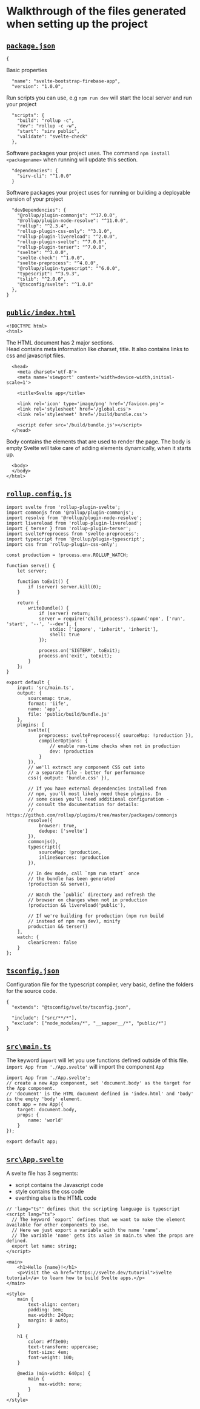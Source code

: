 # Walkthrough of the files generated when setting up the project
## [`package.json`](./01_InitialProjectFiles/package.json) 
```
{ 
```
 Basic properties
```
  "name": "svelte-bootstrap-firebase-app",
  "version": "1.0.0",
```
Run scripts you can use, e.g ``npm run dev`` will start the local server and run your project
```
  "scripts": {
    "build": "rollup -c",
    "dev": "rollup -c -w",
    "start": "sirv public",
    "validate": "svelte-check"
  },
```
Software packages your project uses. The command `npm install <packagename>` when running will update this section.
```
  "dependencies": {
    "sirv-cli": "^1.0.0"
  }
```
Software packages your project uses for running or building a deployable version of your project
```
  "devDependencies": {
    "@rollup/plugin-commonjs": "^17.0.0",
    "@rollup/plugin-node-resolve": "^11.0.0",
    "rollup": "^2.3.4",
    "rollup-plugin-css-only": "^3.1.0",
    "rollup-plugin-livereload": "^2.0.0",
    "rollup-plugin-svelte": "^7.0.0",
    "rollup-plugin-terser": "^7.0.0",
    "svelte": "^3.0.0",
    "svelte-check": "^1.0.0",
    "svelte-preprocess": "^4.0.0",
    "@rollup/plugin-typescript": "^6.0.0",
    "typescript": "^3.9.3",
    "tslib": "^2.0.0",
    "@tsconfig/svelte": "^1.0.0"
  },
}
```
## [`public/index.html`](./01_InitialProjectFiles/public/index.html)
```
<!DOCTYPE html>
<html>
```
The HTML document has 2 major sections. \
Head contains meta information like charset, title.
It also contains links to css and javascript files.
```
  <head>
    <meta charset='utf-8'>
    <meta name='viewport' content='width=device-width,initial-scale=1'>

    <title>Svelte app</title>

    <link rel='icon' type='image/png' href='/favicon.png'>
    <link rel='stylesheet' href='/global.css'>
    <link rel='stylesheet' href='/build/bundle.css'>

    <script defer src='/build/bundle.js'></script>
  </head>
```
Body contains the elements that are used to render the page. The body is empty Svelte will take care of adding elements dynamically, when it starts up.
```
  <body>
  </body>
</html>
```
## [`rollup.config.js`](./01_InitialProjectFiles/rollup.config.js)
```
import svelte from 'rollup-plugin-svelte';
import commonjs from '@rollup/plugin-commonjs';
import resolve from '@rollup/plugin-node-resolve';
import livereload from 'rollup-plugin-livereload';
import { terser } from 'rollup-plugin-terser';
import sveltePreprocess from 'svelte-preprocess';
import typescript from '@rollup/plugin-typescript';
import css from 'rollup-plugin-css-only';

const production = !process.env.ROLLUP_WATCH;

function serve() {
	let server;

	function toExit() {
		if (server) server.kill(0);
	}

	return {
		writeBundle() {
			if (server) return;
			server = require('child_process').spawn('npm', ['run', 'start', '--', '--dev'], {
				stdio: ['ignore', 'inherit', 'inherit'],
				shell: true
			});

			process.on('SIGTERM', toExit);
			process.on('exit', toExit);
		}
	};
}

export default {
	input: 'src/main.ts',
	output: {
		sourcemap: true,
		format: 'iife',
		name: 'app',
		file: 'public/build/bundle.js'
	},
	plugins: [
		svelte({
			preprocess: sveltePreprocess({ sourceMap: !production }),
			compilerOptions: {
				// enable run-time checks when not in production
				dev: !production
			}
		}),
		// we'll extract any component CSS out into
		// a separate file - better for performance
		css({ output: 'bundle.css' }),

		// If you have external dependencies installed from
		// npm, you'll most likely need these plugins. In
		// some cases you'll need additional configuration -
		// consult the documentation for details:
		// https://github.com/rollup/plugins/tree/master/packages/commonjs
		resolve({
			browser: true,
			dedupe: ['svelte']
		}),
		commonjs(),
		typescript({
			sourceMap: !production,
			inlineSources: !production
		}),

		// In dev mode, call `npm run start` once
		// the bundle has been generated
		!production && serve(),

		// Watch the `public` directory and refresh the
		// browser on changes when not in production
		!production && livereload('public'),

		// If we're building for production (npm run build
		// instead of npm run dev), minify
		production && terser()
	],
	watch: {
		clearScreen: false
	}
};
```
## [`tsconfig.json`](./01_InitialProjectFiles/tsconfig.json)
Configuration file for the typescript compiler, very basic, define the folders for the source code.
```
{
  "extends": "@tsconfig/svelte/tsconfig.json",

  "include": ["src/**/*"],
  "exclude": ["node_modules/*", "__sapper__/*", "public/*"]
}
```
## [`src\main.ts`](./01_InitialProjectFiles/src/main.ts)
The keyword `import` will let you use functions defined outside of this file. \
 `import App from './App.svelte'` will import the component `App`
```
import App from './App.svelte';
// create a new App component, set 'document.body' as the target for the App component. 
// 'document' is the HTML document defined in 'index.html' and 'body' is the empty 'body' element.
const app = new App({
	target: document.body,
	props: {
		name: 'world'
	}
});

export default app;
```
## [`src\App.svelte`](./01_InitialProjectFiles/src/App.svelte)
A svelte file has 3 segments:
* script contains the Javascript code
* style contains the css code
* everthing else is the HTML code
```
// 'lang="ts"' defines that the scripting language is typescript
<script lang="ts">
  // The keyword `export` defines that we want to make the element available for other components to use. 
  // Here we just export a variable with the name 'name'. 
  // The variable 'name' gets its value in main.ts when the props are defined.
  export let name: string;
</script>

<main>
	<h1>Hello {name}!</h1>
	<p>Visit the <a href="https://svelte.dev/tutorial">Svelte tutorial</a> to learn how to build Svelte apps.</p>
</main>

<style>
	main {
		text-align: center;
		padding: 1em;
		max-width: 240px;
		margin: 0 auto;
	}

	h1 {
		color: #ff3e00;
		text-transform: uppercase;
		font-size: 4em;
		font-weight: 100;
	}

	@media (min-width: 640px) {
		main {
			max-width: none;
		}
	}
</style>
```